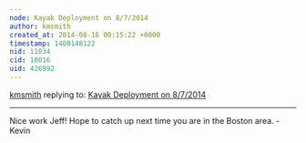 ```yaml
---
node: Kayak Deployment on 8/7/2014
author: kmsmith
created_at: 2014-08-16 00:15:22 +0000
timestamp: 1408148122
nid: 11034
cid: 10016
uid: 426992
---
```




[kmsmith](../profile/kmsmith) replying to: [Kayak Deployment on 8/7/2014](../notes/walkerjeffd/08-11-2014/kayak-deployment-on-8-7-2014)

----
Nice work Jeff! Hope to catch up next time you are in the Boston area. -Kevin